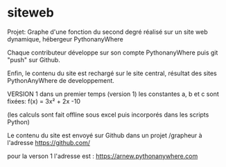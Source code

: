# siteweb
Projet:
Graphe d'une fonction du second degré
réalisé sur un site web dynamique, hébergeur PythonanyWhere

Chaque contributeur développe sur son compte PythonanyWhere
puis git "push" sur Github.

Enfin, le contenu du site est rechargé sur le site central,
résultat des sites PythonAnyWhere de developpement.

VERSION 1
dans un premier temps (version 1) les constantes a, b et c sont fixées:
f(x) = 3x² + 2x -10

(les calculs sont fait offline sous excel puis incorporés dans les scripts Python)

Le contenu du site est envoyé sur Github dans un projet /grapheur
à l'adresse  https://github.com/

pour la verson 1 l'adresse est : https://arnew.pythonanywhere.com

